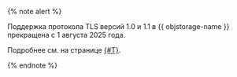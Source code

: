 {% note alert %}

Поддержка протокола TLS версий 1.0 и 1.1 в {{ objstorage-name }} прекращена с 1 августа 2025 года.

Подробнее см. на странице [{#T}](../../storage/concepts/tls.md).

{% endnote %}